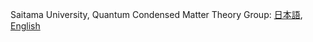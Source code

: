<!-- ### Hi there 👋 -->

<!--
**TatsuyaMiki/TatsuyaMiki** is a ✨ _special_ ✨ repository because its `README.md` (this file) appears on your GitHub profile.

Here are some ideas to get you started:

- 🔭 I’m currently working on ...
- 🌱 I’m currently learning ...
- 👯 I’m looking to collaborate on ...
- 🤔 I’m looking for help with ...
- 💬 Ask me about ...
- 📫 How to reach me: ...
- 😄 Pronouns: ...
- ⚡ Fun fact: ...
-->


Saitama University, Quantum Condensed Matter Theory Group: 
[日本語](https://phy.saitama-u.ac.jp/~hoshino/),
[English](https://phy.saitama-u.ac.jp/~hoshino/index_eng.html)
